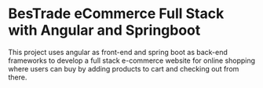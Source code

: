 # BesTrade eCommerce Full Stack with Angular and Springboot
 
 This project uses angular as front-end and spring boot as back-end frameworks to develop a full stack e-commerce website for online shopping where users can buy by adding products to cart and checking out from there.
